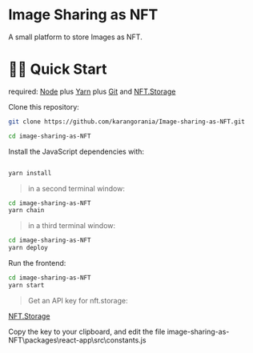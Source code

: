 # Image Sharing as NFT

A small platform to store Images as NFT.

# 🏃‍♀️ Quick Start

required: [Node](https://nodejs.org/dist/latest-v12.x/) plus [Yarn](https://classic.yarnpkg.com/en/docs/install/) plus [Git](https://git-scm.com/downloads) and [NFT.Storage](https://nft.storage/)

Clone this repository:

```bash
git clone https://github.com/karangorania/Image-sharing-as-NFT.git

cd image-sharing-as-NFT
```

Install the JavaScript dependencies with:

```bash

yarn install

```

> in a second terminal window:

```bash
cd image-sharing-as-NFT
yarn chain

```

> in a third terminal window:

```bash
cd image-sharing-as-NFT
yarn deploy

```
Run the frontend:

```bash
cd image-sharing-as-NFT
yarn start

```
> Get an API key for nft.storage:


[NFT.Storage](https://nft.storage)

Copy the key to your clipboard, and edit the file 
image-sharing-as-NFT\packages\react-app\src\constants.js